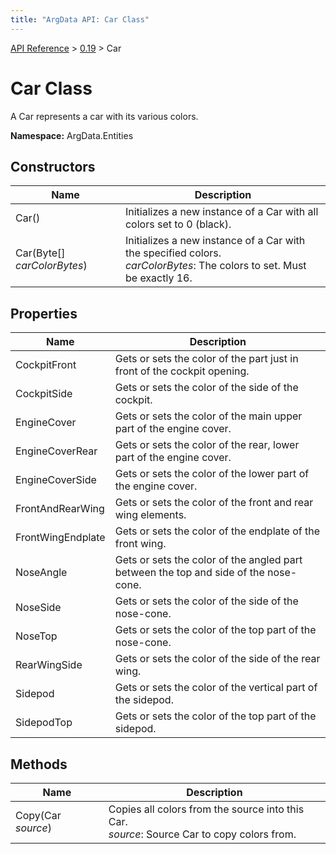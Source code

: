 ```yaml
---
title: "ArgData API: Car Class"
---
```


[API Reference](/argdata/api/) &gt; [0.19](/argdata/api/0.19/) &gt; Car

# Car Class

A Car represents a car with its various colors.

**Namespace:** ArgData.Entities

## Constructors

<table class="table table-bordered table-striped ">
<thead>
  <tr>
    <th>Name</th>
    <th>Description</th>
  </tr>
</thead>
<tbody>
  <tr>
    <td>Car()</td>
    <td>Initializes a new instance of a Car with all colors set to 0 (black).</td>
  </tr>
  <tr>
    <td>Car(Byte[] <em>carColorBytes</em>)</td>
    <td>Initializes a new instance of a Car with the specified colors.<br /><em>carColorBytes</em>: The colors to set. Must be exactly 16.<br /></td>
  </tr>
</tbody>
</table>


## Properties

<table class="table table-bordered table-striped ">
<thead>
  <tr>
    <th>Name</th>
    <th>Description</th>
  </tr>
</thead>
<tbody>
  <tr>
    <td>CockpitFront</td>
    <td>Gets or sets the color of the part just in front of the cockpit opening.</td>
  </tr>
  <tr>
    <td>CockpitSide</td>
    <td>Gets or sets the color of the side of the cockpit.</td>
  </tr>
  <tr>
    <td>EngineCover</td>
    <td>Gets or sets the color of the main upper part of the engine cover.</td>
  </tr>
  <tr>
    <td>EngineCoverRear</td>
    <td>Gets or sets the color of the rear, lower part of the engine cover.</td>
  </tr>
  <tr>
    <td>EngineCoverSide</td>
    <td>Gets or sets the color of the lower part of the engine cover.</td>
  </tr>
  <tr>
    <td>FrontAndRearWing</td>
    <td>Gets or sets the color of the front and rear wing elements.</td>
  </tr>
  <tr>
    <td>FrontWingEndplate</td>
    <td>Gets or sets the color of the endplate of the front wing.</td>
  </tr>
  <tr>
    <td>NoseAngle</td>
    <td>Gets or sets the color of the angled part between the top and side of the nose-cone.</td>
  </tr>
  <tr>
    <td>NoseSide</td>
    <td>Gets or sets the color of the side of the nose-cone.</td>
  </tr>
  <tr>
    <td>NoseTop</td>
    <td>Gets or sets the color of the top part of the nose-cone.</td>
  </tr>
  <tr>
    <td>RearWingSide</td>
    <td>Gets or sets the color of the side of the rear wing.</td>
  </tr>
  <tr>
    <td>Sidepod</td>
    <td>Gets or sets the color of the vertical part of the sidepod.</td>
  </tr>
  <tr>
    <td>SidepodTop</td>
    <td>Gets or sets the color of the top part of the sidepod.</td>
  </tr>
</tbody>
</table>


## Methods

<table class="table table-bordered table-striped ">
<thead>
  <tr>
    <th>Name</th>
    <th>Description</th>
  </tr>
</thead>
<tbody>
  <tr>
    <td>Copy(Car <em>source</em>)</td>
    <td>Copies all colors from the source into this Car.<br /><em>source</em>: Source Car to copy colors from.<br /></td>
  </tr>
</tbody>
</table>


